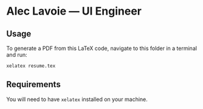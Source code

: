 # Alec Lavoie — UI Engineer

## Usage
To generate a PDF from this LaTeX code, navigate to this folder in a terminal and run:

    xelatex resume.tex

## Requirements
You will need to have `xelatex` installed on your machine.
